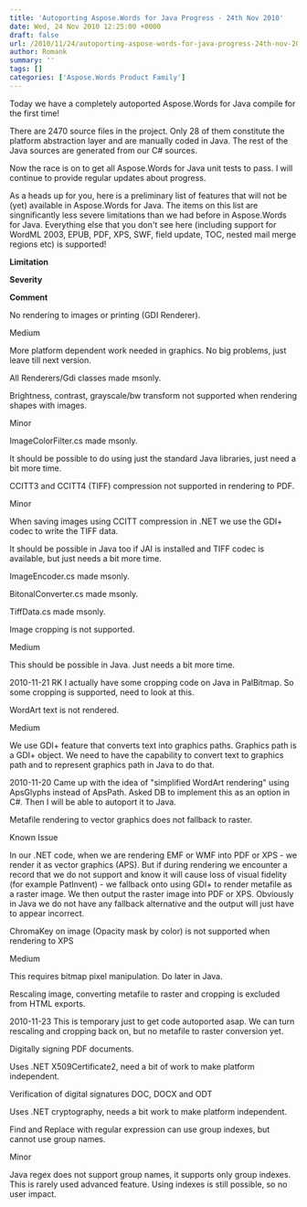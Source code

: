 ```yaml
---
title: 'Autoporting Aspose.Words for Java Progress - 24th Nov 2010'
date: Wed, 24 Nov 2010 12:25:00 +0000
draft: false
url: /2010/11/24/autoporting-aspose-words-for-java-progress-24th-nov-2010/
author: Romank
summary: ''
tags: []
categories: ['Aspose.Words Product Family']
---
```


Today we have a completely autoported Aspose.Words for Java compile for the first time!

There are 2470 source files in the project. Only 28 of them constitute the platform abstraction layer and are manually coded in Java. The rest of the Java sources are generated from our C# sources.

Now the race is on to get all Aspose.Words for Java unit tests to pass. I will continue to provide regular updates about progress.

As a heads up for you, here is a preliminary list of features that will not be (yet) available in Aspose.Words for Java. The items on this list are singnificantly less severe limitations than we had before in Aspose.Words for Java. Everything else that you don't see here (including support for WordML 2003, EPUB, PDF, XPS, SWF, field update, TOC, nested mail merge regions etc) is supported!

  

**Limitation**

**Severity**

**Comment**

No rendering to images or printing (GDI Renderer).

Medium

More platform dependent work needed in graphics. No big problems, just leave till next version.

All Renderers/Gdi classes made msonly.

Brightness, contrast, grayscale/bw transform not supported when rendering shapes with images.

Minor

ImageColorFilter.cs made msonly.

It should be possible to do using just the standard Java libraries, just need a bit more time.

CCITT3 and CCITT4 (TIFF) compression not supported in rendering to PDF.

Minor

When saving images using CCITT compression in .NET we use the GDI+ codec to write the TIFF data.

It should be possible in Java too if JAI is installed and TIFF codec is available, but just needs a bit more time.

ImageEncoder.cs made msonly.

BitonalConverter.cs made msonly.

TiffData.cs made msonly.

Image cropping is not supported.

Medium

This should be possible in Java. Just needs a bit more time.

2010-11-21 RK I actually have some cropping code on Java in PalBitmap. So some cropping is supported, need to look at this.

WordArt text is not rendered.

Medium

We use GDI+ feature that converts text into graphics paths. Graphics path is a GDI+ object. We need to have the capability to convert text to graphics path and to represent graphics path in Java to do that.

2010-11-20 Came up with the idea of "simplified WordArt rendering" using ApsGlyphs instead of ApsPath. Asked DB to implement this as an option in C#. Then I will be able to autoport it to Java.

Metafile rendering to vector graphics does not fallback to raster.

Known Issue

In our .NET code, when we are rendering EMF or WMF into PDF or XPS - we render it as vector graphics (APS). But if during rendering we encounter a record that we do not support and know it will cause loss of visual fidelity (for example PatInvent) - we fallback onto using GDI+ to render metafile as a raster image. We then output the raster image into PDF or XPS. Obviously in Java we do not have any fallback alternative and the output will just have to appear incorrect.

ChromaKey on image (Opacity mask by color) is not supported when rendering to XPS

Medium

This requires bitmap pixel manipulation. Do later in Java.

Rescaling image, converting metafile to raster and cropping is excluded from HTML exports.

2010-11-23 This is temporary just to get code autoported asap. We can turn rescaling and cropping back on, but no metafile to raster conversion yet.

Digitally signing PDF documents.

Uses .NET X509Certificate2, need a bit of work to make platform independent.

Verification of digital signatures DOC, DOCX and ODT

Uses .NET cryptography, needs a bit work to make platform independent.

Find and Replace with regular expression can use group indexes, but cannot use group names.

Minor

Java regex does not support group names, it supports only group indexes. This is rarely used advanced feature. Using indexes is still possible, so no user impact.








